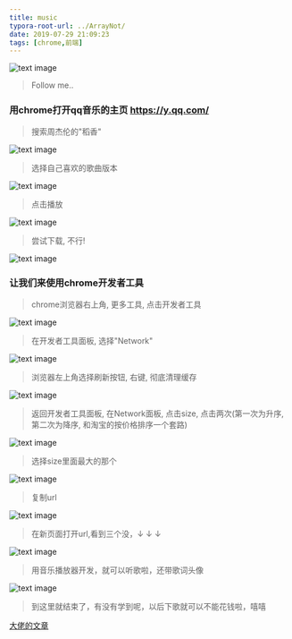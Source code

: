 ```yaml
---
title: music
typora-root-url: ../ArrayNot/
date: 2019-07-29 21:09:23
tags: [chrome,前端]
---
```


![text image](music/16848987_p0_master1200.jpg)
> Follow me..

<!--more-->

### 用chrome打开qq音乐的主页 https://y.qq.com/

> 搜索周杰伦的"稻香"
  
![text image](music/3203841-57a38dd23fab049b.webp)

> 选择自己喜欢的歌曲版本
  
![text image](music/3203841-caa4078fa6e61285.webp)

> 点击播放

![text image](music/3203841-d15a73c4baa3d922.webp)

> 尝试下载, 不行!

![text image](music/3203841-b0266d14357f9a5e.webp)

### 让我们来使用chrome开发者工具

> chrome浏览器右上角, 更多工具, 点击开发者工具

![text image](music/3203841-2847c991acd7a495.webp)

> 在开发者工具面板, 选择"Network"

![text image](music/3203841-c7a6a291a87edfa9.webp)

> 浏览器左上角选择刷新按钮, 右键, 彻底清理缓存

![text image](music/3203841-aded7b96ea8bba5d.webp)

> 返回开发者工具面板, 在Network面板, 点击size, 点击两次(第一次为升序, 第二次为降序, 和淘宝的按价格排序一个套路)

![text image](music/3203841-c18b88194fb20b8f.webp)

> 选择size里面最大的那个

![text image](music/3203841-8520b84916db6466.webp)

> 复制url

![text image](music/3203841-b2cc1e4ef1f32ea7.webp)

> 在新页面打开url,看到三个没，↓ ↓ ↓
  
![text image](music/3203841-8c82c1567e4f66d9.webp)

> 用音乐播放器开发，就可以听歌啦，还带歌词头像

![text image](music/3203841-e83a61258c01ecc0.webp)


> 到这里就结束了，有没有学到呢，以后下歌就可以不能花钱啦，嘻嘻



[大佬的文章](https://www.jianshu.com/p/b6eb3162770e)